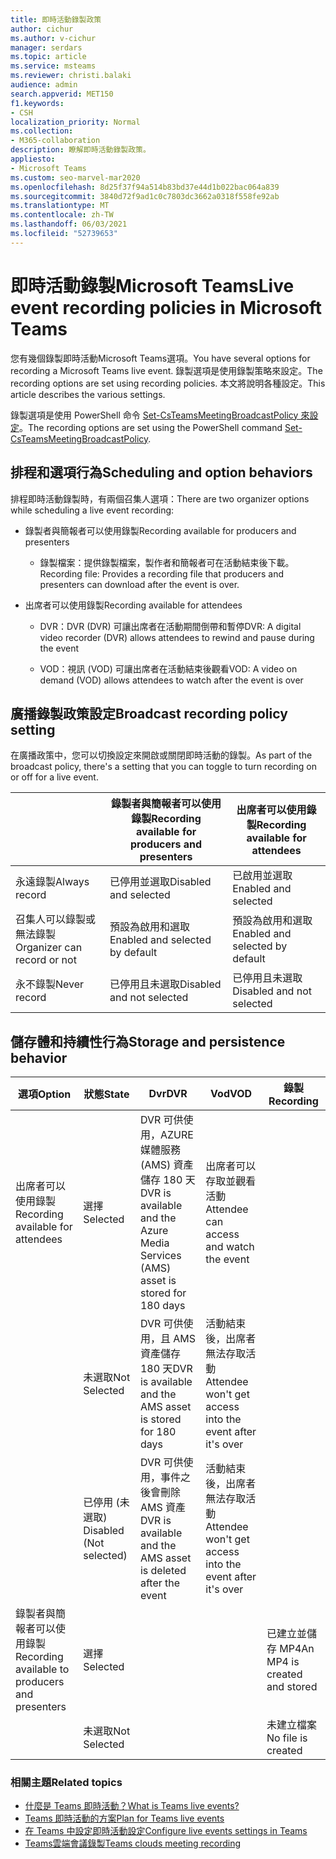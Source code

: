 ```yaml
---
title: 即時活動錄製政策
author: cichur
ms.author: v-cichur
manager: serdars
ms.topic: article
ms.service: msteams
ms.reviewer: christi.balaki
audience: admin
search.appverid: MET150
f1.keywords:
- CSH
localization_priority: Normal
ms.collection:
- M365-collaboration
description: 瞭解即時活動錄製政策。
appliesto:
- Microsoft Teams
ms.custom: seo-marvel-mar2020
ms.openlocfilehash: 8d25f37f94a514b83bd37e44d1b022bac064a839
ms.sourcegitcommit: 3840d72f9ad1c0c7803dc3662a0318f558fe92ab
ms.translationtype: MT
ms.contentlocale: zh-TW
ms.lasthandoff: 06/03/2021
ms.locfileid: "52739653"
---
```

# <a name="live-event-recording-policies-in-microsoft-teams"></a><span data-ttu-id="f89d2-103">即時活動錄製Microsoft Teams</span><span class="sxs-lookup"><span data-stu-id="f89d2-103">Live event recording policies in Microsoft Teams</span></span>

<span data-ttu-id="f89d2-104">您有幾個錄製即時活動Microsoft Teams選項。</span><span class="sxs-lookup"><span data-stu-id="f89d2-104">You have several options for recording a Microsoft Teams live event.</span></span> <span data-ttu-id="f89d2-105">錄製選項是使用錄製策略來設定。</span><span class="sxs-lookup"><span data-stu-id="f89d2-105">The recording options are set using recording policies.</span></span> <span data-ttu-id="f89d2-106">本文將說明各種設定。</span><span class="sxs-lookup"><span data-stu-id="f89d2-106">This article describes the various settings.</span></span>

<span data-ttu-id="f89d2-107">錄製選項是使用 PowerShell 命令 [Set-CsTeamsMeetingBroadcastPolicy 來設定](/powershell/module/skype/set-csteamsmeetingbroadcastpolicy?view=skype-ps)。</span><span class="sxs-lookup"><span data-stu-id="f89d2-107">The recording options are set using the PowerShell command [Set-CsTeamsMeetingBroadcastPolicy](/powershell/module/skype/set-csteamsmeetingbroadcastpolicy?view=skype-ps).</span></span>

## <a name="scheduling-and-option-behaviors"></a><span data-ttu-id="f89d2-108">排程和選項行為</span><span class="sxs-lookup"><span data-stu-id="f89d2-108">Scheduling and option behaviors</span></span>

<span data-ttu-id="f89d2-109">排程即時活動錄製時，有兩個召集人選項：</span><span class="sxs-lookup"><span data-stu-id="f89d2-109">There are two organizer options while scheduling a live event recording:</span></span>

- <span data-ttu-id="f89d2-110">錄製者與簡報者可以使用錄製</span><span class="sxs-lookup"><span data-stu-id="f89d2-110">Recording available for producers and presenters</span></span>

  - <span data-ttu-id="f89d2-111">錄製檔案：提供錄製檔案，製作者和簡報者可在活動結束後下載。</span><span class="sxs-lookup"><span data-stu-id="f89d2-111">Recording file: Provides a recording file that producers and presenters can download after the event is over.</span></span>

- <span data-ttu-id="f89d2-112">出席者可以使用錄製</span><span class="sxs-lookup"><span data-stu-id="f89d2-112">Recording available for attendees</span></span>

  - <span data-ttu-id="f89d2-113">DVR：DVR (DVR) 可讓出席者在活動期間倒帶和暫停</span><span class="sxs-lookup"><span data-stu-id="f89d2-113">DVR: A digital video recorder (DVR) allows attendees to rewind and pause during the event</span></span>

  - <span data-ttu-id="f89d2-114">VOD：視訊 (VOD) 可讓出席者在活動結束後觀看</span><span class="sxs-lookup"><span data-stu-id="f89d2-114">VOD: A video on demand (VOD) allows attendees to watch after the event is over</span></span>

## <a name="broadcast-recording-policy-setting"></a><span data-ttu-id="f89d2-115">廣播錄製政策設定</span><span class="sxs-lookup"><span data-stu-id="f89d2-115">Broadcast recording policy setting</span></span>

<span data-ttu-id="f89d2-116">在廣播政策中，您可以切換設定來開啟或關閉即時活動的錄製。</span><span class="sxs-lookup"><span data-stu-id="f89d2-116">As part of the broadcast policy, there's a setting that you can toggle to turn recording on or off for a live event.</span></span>

|                                 | <span data-ttu-id="f89d2-117">錄製者與簡報者可以使用錄製</span><span class="sxs-lookup"><span data-stu-id="f89d2-117">Recording available for producers and presenters</span></span> | <span data-ttu-id="f89d2-118">出席者可以使用錄製</span><span class="sxs-lookup"><span data-stu-id="f89d2-118">Recording available for attendees</span></span> |
| ------------------------------- | ---------------------------------------------------- | ------------------------------------- |
| <span data-ttu-id="f89d2-119">永遠錄製</span><span class="sxs-lookup"><span data-stu-id="f89d2-119">Always record</span></span>               | <span data-ttu-id="f89d2-120">已停用並選取</span><span class="sxs-lookup"><span data-stu-id="f89d2-120">Disabled and selected</span></span>                                | <span data-ttu-id="f89d2-121">已啟用並選取</span><span class="sxs-lookup"><span data-stu-id="f89d2-121">Enabled and selected</span></span>         |
| <span data-ttu-id="f89d2-122">召集人可以錄製或無法錄製</span><span class="sxs-lookup"><span data-stu-id="f89d2-122">Organizer can record or not</span></span> | <span data-ttu-id="f89d2-123">預設為啟用和選取</span><span class="sxs-lookup"><span data-stu-id="f89d2-123">Enabled and selected by default</span></span>                  | <span data-ttu-id="f89d2-124">預設為啟用和選取</span><span class="sxs-lookup"><span data-stu-id="f89d2-124">Enabled and selected by default</span></span>   |
| <span data-ttu-id="f89d2-125">永不錄製</span><span class="sxs-lookup"><span data-stu-id="f89d2-125">Never record</span></span>               | <span data-ttu-id="f89d2-126">已停用且未選取</span><span class="sxs-lookup"><span data-stu-id="f89d2-126">Disabled and not selected</span></span>                            | <span data-ttu-id="f89d2-127">已停用且未選取</span><span class="sxs-lookup"><span data-stu-id="f89d2-127">Disabled and not selected</span></span>      |

## <a name="storage-and-persistence-behavior"></a><span data-ttu-id="f89d2-128">儲存體和持續性行為</span><span class="sxs-lookup"><span data-stu-id="f89d2-128">Storage and persistence behavior</span></span>

| <span data-ttu-id="f89d2-129">選項</span><span class="sxs-lookup"><span data-stu-id="f89d2-129">Option</span></span>                                       | <span data-ttu-id="f89d2-130">狀態</span><span class="sxs-lookup"><span data-stu-id="f89d2-130">State</span></span>   | <span data-ttu-id="f89d2-131">Dvr</span><span class="sxs-lookup"><span data-stu-id="f89d2-131">DVR</span></span>                                                   | <span data-ttu-id="f89d2-132">Vod</span><span class="sxs-lookup"><span data-stu-id="f89d2-132">VOD</span></span>                                                     | <span data-ttu-id="f89d2-133">錄製</span><span class="sxs-lookup"><span data-stu-id="f89d2-133">Recording</span></span>                |
| ------------------------------------------------ | ------------ | --------------------------------------------------------- | ----------------------------------------------------------- | ---------------------------- |
| <span data-ttu-id="f89d2-134">出席者可以使用錄製</span><span class="sxs-lookup"><span data-stu-id="f89d2-134">Recording available for attendees</span></span> | <span data-ttu-id="f89d2-135">選擇</span><span class="sxs-lookup"><span data-stu-id="f89d2-135">Selected</span></span>     | <span data-ttu-id="f89d2-136">DVR 可供使用，AZURE 媒體服務 (AMS) 資產儲存 180 天</span><span class="sxs-lookup"><span data-stu-id="f89d2-136">DVR is available and the Azure Media Services (AMS) asset is stored for 180 days</span></span> | <span data-ttu-id="f89d2-137">出席者可以存取並觀看活動</span><span class="sxs-lookup"><span data-stu-id="f89d2-137">Attendee can access and watch the event</span></span>                     |                              |
|                                                  | <span data-ttu-id="f89d2-138">未選取</span><span class="sxs-lookup"><span data-stu-id="f89d2-138">Not Selected</span></span> | <span data-ttu-id="f89d2-139">DVR 可供使用，且 AMS 資產儲存 180 天</span><span class="sxs-lookup"><span data-stu-id="f89d2-139">DVR is available and the AMS asset is stored for 180 days</span></span> | <span data-ttu-id="f89d2-140">活動結束後，出席者無法存取活動</span><span class="sxs-lookup"><span data-stu-id="f89d2-140">Attendee won't get access into the event after it's over</span></span> |                              |
||<span data-ttu-id="f89d2-141">已停用 (未選取) </span><span class="sxs-lookup"><span data-stu-id="f89d2-141">Disabled (Not selected)</span></span>|<span data-ttu-id="f89d2-142">DVR 可供使用，事件之後會刪除 AMS 資產</span><span class="sxs-lookup"><span data-stu-id="f89d2-142">DVR is available and the AMS asset is deleted after the event</span></span>|<span data-ttu-id="f89d2-143">活動結束後，出席者無法存取活動</span><span class="sxs-lookup"><span data-stu-id="f89d2-143">Attendee won't get access into the event after it's over</span></span>||
| <span data-ttu-id="f89d2-144">錄製者與簡報者可以使用錄製</span><span class="sxs-lookup"><span data-stu-id="f89d2-144">Recording available to producers and presenters</span></span> | <span data-ttu-id="f89d2-145">選擇</span><span class="sxs-lookup"><span data-stu-id="f89d2-145">Selected</span></span>     |                                                           |                                                             | <span data-ttu-id="f89d2-146">已建立並儲存 MP4</span><span class="sxs-lookup"><span data-stu-id="f89d2-146">An MP4 is created and stored</span></span> |
|                                                  | <span data-ttu-id="f89d2-147">未選取</span><span class="sxs-lookup"><span data-stu-id="f89d2-147">Not Selected</span></span> |                                                           |                                                             | <span data-ttu-id="f89d2-148">未建立檔案</span><span class="sxs-lookup"><span data-stu-id="f89d2-148">No file is created</span></span>           |

### <a name="related-topics"></a><span data-ttu-id="f89d2-149">相關主題</span><span class="sxs-lookup"><span data-stu-id="f89d2-149">Related topics</span></span>

- [<span data-ttu-id="f89d2-150">什麼是 Teams 即時活動？</span><span class="sxs-lookup"><span data-stu-id="f89d2-150">What is Teams live events?</span></span>](what-are-teams-live-events.md)
- [<span data-ttu-id="f89d2-151">Teams 即時活動的方案</span><span class="sxs-lookup"><span data-stu-id="f89d2-151">Plan for Teams live events</span></span>](plan-for-teams-live-events.md)
- [<span data-ttu-id="f89d2-152">在 Teams 中設定即時活動設定</span><span class="sxs-lookup"><span data-stu-id="f89d2-152">Configure live events settings in Teams</span></span>](configure-teams-live-events.md)
- [<span data-ttu-id="f89d2-153">Teams雲端會議錄製</span><span class="sxs-lookup"><span data-stu-id="f89d2-153">Teams clouds meeting recording</span></span>](../cloud-recording.md)
